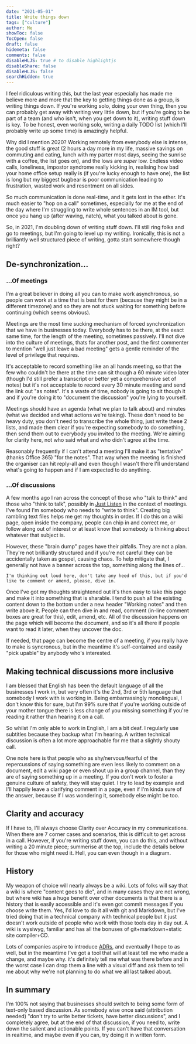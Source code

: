 ```yaml
---
date: "2021-05-01"
title: Write things down
tags: ["culture"]
author: Me
showToc: false
TocOpen: false
draft: false
hidemeta: false
comments: false
disableHLJS: true # to disable highlightjs
disableShare: false
disableHLJS: false
searchHidden: true
---
```


I feel ridiculous writing this, but the last year especially has made me believe more and more that the key to getting things done as a group, is writing things down.  If you're working solo, doing your own thing, then you can probably get away with writing very little down, but if you're going to be part of a team (and who isn't, when you get down to it), writing stuff down is key.  To be honest, even working solo, writing a daily TODO list (which I'll probably write up some time) is amazingly helpful.

Why did I mention 2020?  Working remotely from everybody else is intense, the good stuff is great (2 hours a day more in my life, massive savings on commuting and eating, lunch with my parter most days, seeing the sunrise with a coffee, the list goes on), and the lows are *super* low.  Endless video calls, loneliness, impostor syndrome really kicking in, realising how bad your home office setup really is (if you're lucky enough to have one), the list is long but my biggest bugbear is poor communication leading to frustration, wasted work and resentment on all sides.

So much communication is done real-time, and it gets lost in the ether.  It's much easier to "hop on a call" sometimes, especially for me at the end of the day where I'm struggling to write whole sentences in an IM tool, but once you hang up (after waving, natch), what you talked about is gone.

So, in 2021, I'm doubling down of writing stuff down.  I'll still ring folks and go to meetings, but I'm going to level up my writing.  Ironically, this is not a brilliantly well structured piece of writing, gotta start somewhere though right?


## De-synchronization...


### ...Of meetings

I'm a great believer in doing all you can to make work asynchronous, so people can work at a time that is best for them (because they might be in a different timezone) and so they are not stuck waiting for something before continuing (which seems obvious).

Meetings are the most time sucking mechanism of forced synchronization that we have in businesses today.  Everybody has to be there, at the exact same time, for the length of the meeting, sometimes passively.  I'll not dive into the culture of meetings, thats for another post, and the first commenter to mention "well just leave a bad meeting" gets a gentle reminder of the level of privilege that requires.

It's acceptable to record something like an all hands meeting, so that the few who couldn't be there at the time can sit though a 60 minute video later (though I'd still prefer a transcript or better yet a comprehensive set of notes) but it's not acceptable to record every 30 minute meeting and send the link out "as notes".  It's a waste of time, nobody is going to sit though it and if you're doing it to "document the discussion" you're lying to yourself.

Meetings should have an agenda (what we plan to talk about) and minutes (what we decided and what actions we're taking).  These don't need to be heavy duty, you don't need to transcribe the whole thing, just write these 2 lists, and made them clear if you're expecting somebody to do something, then send them out to everybody you invited to the meeting.  We're aiming for clarity here, not who said what and who didn't agree at the time.

Reasonably frequently if I can't attend a meeting I'll make it as "tentative" (thanks Office 365) "for the notes".  That way when the meeting is finished the organiser can hit reply-all and even though I wasn't there I'll understand what's going to happen and if I am expected to do anything.


### ...Of discussions

A few months ago I ran across the concept of those who "talk to think" and those who "think to talk", possibly in [Just Listen](https://www.amazon.co.uk/Just-Listen-Discover-Getting-Absolutely/dp/0814436471?dchild=1&keywords=just+listen&qid=1619872389&sr=8-1&linkCode=ll1&tag=hhkudac-21&linkId=33b4855dc2bcafeda2bf6cd338bac0d5&language=en_GB&ref_=as_li_ss_tl) in the context of meetings.  I've found I'm somebody who needs to "write to think".  Creating big rambling text files helps me get my thoughts in order.  If I do this on a wiki page, open inside the company, people can chip in and correct me, or follow along out of interest or at least know that somebody is thinking about whatever that subject is.

However, these "brain dump" pages have their pitfalls.  They are not a plan.  They're not brilliantly structured and if you're not careful they can be accidentally taken as gospel, causing chaos.  To help mitigate that, I generally not have a banner across the top, something along the lines of...

``` I'm thinking out loud here, don't take any heed of this, but if you'd like to comment or amend, please, dive in. ```

Once I've got my thoughts straightened out it's then easy to take this page and make it into something that is sharable.  I tend to push all the existing content down to the bottom under a new header "Working notes" and then write above it.  People can then dive in and read, comment (in-line comment boxes are great for this), edit, amend, etc.  All of the discussion happens on the page which will become the document, and so it's all there if people want to read it later, when they uncover the doc.

If needed, that page can become the centre of a meeting, if you really have to make is syncronous, but in the meantime it's self-contained and easily "pick upable" by anybody who's interested.

## Making technical discussions more inclusive

I am blessed that English has been the default language of all the businesses I work in, but very often it's the 2nd, 3rd or 5th language that somebody I work with is working in.  Being embarrassingly monolingual, I don't know this for sure, but I'm 99% sure that if you're working outside of your mother tongue there is less change of you missing something if you're reading it rather than hearing it on a call.

So whilst I'm only able to work in English, I am a bit deaf.  I regularly use subtitles because they backup what I'm hearing.  A written technical discussion is often a lot more approachable for me that a slightly shouty call.

One note here is that people who as shy/nervous/fearful of the repercussions of saying something are even less likely to comment on a document, edit a wiki page or even shout up in a group channel, than they are of saying something up in a meeting.  If you don't work to foster a genuine culture of safety, they will stay quiet.  I try to lead by example and I'll happily leave a clarifying comment in a page, even if I'm kinda sure of the answer, because if I was wondering it, somebody else might be too.

## Clarity and accuracy

If I have to, I'll always choose Clarity over Accuracy in my communications.  When there are 7 corner cases and scenarios, this is difficult to get across in a call.  However, if you're writing stuff down, you can do this, and without writing a 20 minute piece; summerise at the top, include the details below for those who might need it.  Hell, you can even though in a diagram.



## History

My weapon of choice will nearly always be a wiki.  Lots of folks will say that a wiki is where "content goes to die", and in many cases they are not wrong, but where wiki has a huge benefit over other documents is that there is a history that is easily accessible and it's even got commit messages if you choose write them.  Yes, I'd love to do it all with git and Markdown, but I've tried doing that in a technical company with technical people but it just doesn't work outside of people who work with those tools day in day out.  A wiki is wysiwyg, familiar and has all the bonuses of git+markdown+static site compiler+CD.

Lots of companies aspire to introduce [ADRs](https://adr.github.io/), and eventually I hope to as well, but in the meantime I've got a tool that will at least tell me who made a change, and maybe why.  it's definitely tell me what was there before and in the worst case I can drop them a line with a visual diff and ask them to tell me about why we're not planning to do what we all last talked about.

## In summary 

I'm 100% not saying that businesses should switch to being some form of text-only based discussion.  As somebody wise once said (attribution needed) "don't try to write better tickets, have better discussions", and I completely agree, but at the end of that discussion, if you need to, write down the salient and actionable points.  If you can't have that conversation in realtime, and maybe even if you can, try doing it in written form.
